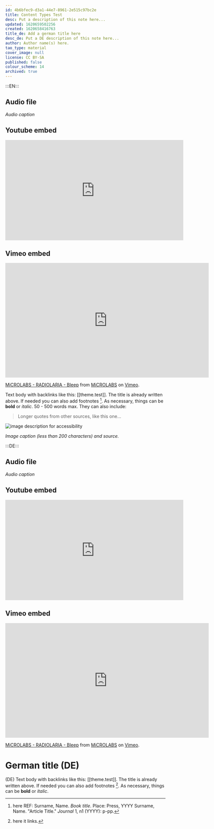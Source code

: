 ```yaml
---
id: 4b6bfec9-d3a1-44e7-8961-2e515c97bc2e
title: Content Types Test
desc: Put a description of this note here...
updated: 1620659502256
created: 1620658416763
title_de: Add a german title here
desc_de: Put a DE description of this note here...
author: Author name(s) here.
tao_type: material
cover_image: null
license: CC BY-SA
published: false
colour_scheme: 14
archived: true
---
```


:::EN:::

## Audio file

<sound file="/audio/Sample_audio_elefant.mp3"></sound>
_Audio caption_

## Youtube embed

<iframe width="560" height="315" src="https://www.youtube-nocookie.com/embed/mdrWbd1F9Qw" title="YouTube video player" frameborder="0" allow="accelerometer; autoplay; clipboard-write; encrypted-media; gyroscope; picture-in-picture" allowfullscreen></iframe>

## Vimeo embed

<iframe src="https://player.vimeo.com/video/126851289" width="640" height="360" frameborder="0" allow="autoplay; fullscreen; picture-in-picture" allowfullscreen></iframe>
<p><a href="https://vimeo.com/126851289">MiCROLABS - RADIOLARIA - Bleep</a> from <a href="https://vimeo.com/user39382385">MiCROLABS</a> on <a href="https://vimeo.com">Vimeo</a>.</p>

Text body with backlinks like this: [[theme.test]]. The title is already written above.
If needed you can also add footnotes [^footnote1].
As necessary, things can be **bold** or _italic_. 50 - 500 words max.
They can also include:
>Longer quotes from other sources, like this one...

![image description for accessibility](/images/example/hippo.jpg)

_Image caption (less than 200 characters) and source._


[^footnote1]: here REF: Surname, Name. _Book title_. Place: Press, YYYY
Surname, Name. "Article Title." _Journal_ 1, n1 (YYYY): p-pp.

<!-- And this allows us to leave notes to the others that are not visible in the preview. -->

:::DE:::

## Audio file

<sound file="/audio/Sample_audio_elefant.mp3"></sound>
_Audio caption_

## Youtube embed

<iframe width="560" height="315" src="https://www.youtube-nocookie.com/embed/mdrWbd1F9Qw" title="YouTube video player" frameborder="0" allow="accelerometer; autoplay; clipboard-write; encrypted-media; gyroscope; picture-in-picture" allowfullscreen></iframe>

## Vimeo embed

<iframe src="https://player.vimeo.com/video/126851289" width="640" height="360" frameborder="0" allow="autoplay; fullscreen; picture-in-picture" allowfullscreen></iframe>
<p><a href="https://vimeo.com/126851289">MiCROLABS - RADIOLARIA - Bleep</a> from <a href="https://vimeo.com/user39382385">MiCROLABS</a> on <a href="https://vimeo.com">Vimeo</a>.</p>

# German title (DE)

(DE) Text body with backlinks like this: [[theme.test]]. The title is already written above.
If needed you can also add footnotes [^footnoteDE1].
As necessary, things can be **bold** or _italic_.

[^footnoteDE1]: here it links.

